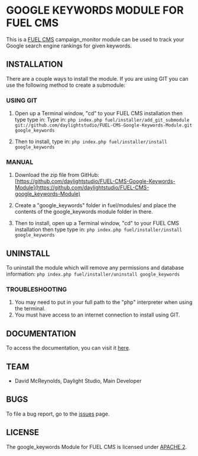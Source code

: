 # GOOGLE KEYWORDS MODULE FOR FUEL CMS
This is a [FUEL CMS](http://www.getfuelcms.com) campaign_monitor module can be used to track your Google search engine rankings for given keywords.


## INSTALLATION
There are a couple ways to install the module. If you are using GIT you can use the following method
to create a submodule:

### USING GIT
1. Open up a Terminal window, "cd" to your FUEL CMS installation then type type in: 
Type in:
``php index.php fuel/installer/add_git_submodule git://github.com/daylightstudio/FUEL-CMS-Google-Keywords-Module.git google_keywords``

2. Then to install, type in:
``php index.php fuel/installer/install google_keywords``


### MANUAL
1. Download the zip file from GitHub:
[https://github.com/daylightstudio/FUEL-CMS-Google-Keywords-Module](https://github.com/daylightstudio/FUEL-CMS-google_keywords-Module)

2. Create a "google_keywords" folder in fuel/modules/ and place the contents of the google_keywords module folder in there.

3. Then to install, open up a Terminal window, "cd" to your FUEL CMS installation then type type in:
``php index.php fuel/installer/install google_keywords``

## UNINSTALL

To uninstall the module which will remove any permissions and database information:
``php index.php fuel/installer/uninstall google_keywords``

### TROUBLESHOOTING
1. You may need to put in your full path to the "php" interpreter when using the terminal.
2. You must have access to an internet connection to install using GIT.


## DOCUMENTATION
To access the documentation, you can visit it [here](http://docs.getfuelcms.com/modules/google_keywords).

## TEAM
* David McReynolds, Daylight Studio, Main Developer

## BUGS
To file a bug report, go to the [issues](https://github.com/daylightstudio/FUEL-CMS-Google-Keywords-Module/issues) page.

## LICENSE
The google_keywords Module for FUEL CMS is licensed under [APACHE 2](http://www.apache.org/licenses/LICENSE-2.0).